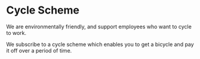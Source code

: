 # Cycle Scheme

We are environmentally friendly, and support employees who want to cycle to work.

We subscribe to a cycle scheme which enables you to get a bicycle and pay it off over a period of time.

